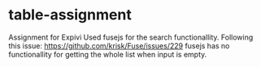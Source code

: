 # table-assignment
Assignment for Expivi
Used fusejs for the search functionallity. 
Following this issue: https://github.com/krisk/Fuse/issues/229 fusejs has no functionallity for getting the whole list when input is empty.
